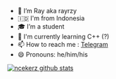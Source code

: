 - 🔭 I’m Ray aka rayrzy
- :indonesia: I'm from Indonesia
- 🎓 I’m a student 
- 🌱 I'm currently learning C++ (?)
- 📫 How to reach me : [Telegram](https://t.me/rayrzy)
- 😄 Pronouns: he/him/his

[![ncekerz github stats](https://github-readme-stats.vercel.app/api?username=rayrzy&show_icons=true&theme=tokyonight)](https://github.com/rayrzy)
